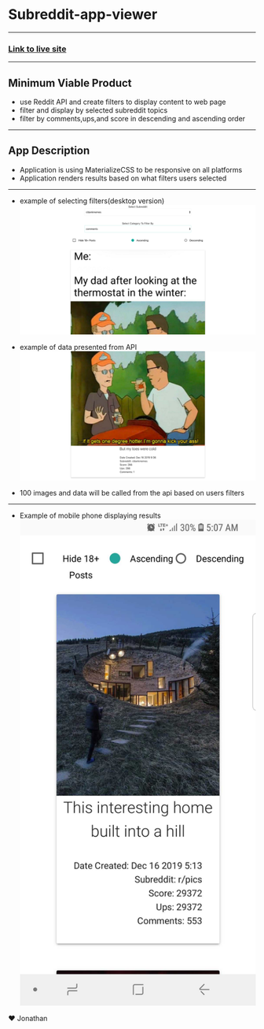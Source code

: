 # Subreddit-app-viewer
___
### [Link to live site](https://subreddit-app-viewer.firebaseapp.com/)
___
## Minimum Viable Product
- use Reddit API and create filters to display content to web page
- filter and display by selected subreddit topics
- filter by comments,ups,and score in descending and ascending order
___
## App Description
- Application is using MaterializeCSS to be responsive on all platforms
- Application renders results based on what filters users selected

___
- example of selecting filters(desktop version)
![desktop1](./src/assets/filterSelectionDesktop.png)

- example of data presented from API 
![desktop2](./src/assets/filterSelectionResultsDesktop.png)

- 100 images and data will be called from the api based on users filters
___
- Example of mobile phone displaying results
![mobile1](./src/assets/mobileResults.jpg)


:heart: Jonathan